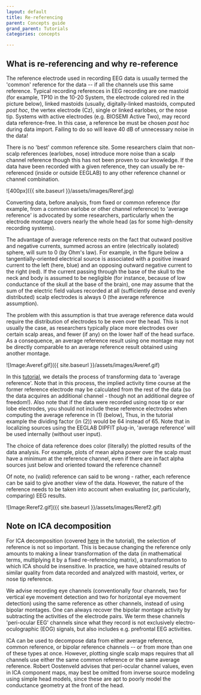 ```yaml
---
layout: default
title: Re-referencing
parent: Concepts guide
grand_parent: Tutorials
categories: concepts

---
```


What is re-referencing and why re-reference
---------------------------------------------
The reference electrode used in recording EEG data is usually termed the
'common' reference for the data -- if all the channels use this same
reference. Typical recording references in EEG recording are one mastoid
(for example, TP10 in the 10-20 System, the electrode colored red in the
picture below), linked mastoids (usually, digitally-linked mastoids,
computed *post hoc*, the vertex electrode (Cz), single or linked
earlobes, or the nose tip. Systems with active electrodes (e.g. BIOSEMI
Active Two), may record data reference-free. In this case, a reference
be must be chosen *post hoc* during data import. Failing to do so will
leave 40 dB of unnecessary noise in the data!

There is no 'best' common reference site. Some researchers claim that
non-scalp references (earlobes, nose) introduce more noise than a scalp
channel reference though this has not been proven to our knowledge. If
the data have been recorded with a given reference, they can usually be
re-referenced (inside or outside EEGLAB) to any other reference channel
or channel combination.


![400px]({{ site.baseurl }}/assets/images/Reref.jpg)


Converting data, before analysis, from fixed or common reference (for
example, from a common earlobe or other channel reference) to 'average
reference' is advocated by some researchers, particularly when the
electrode montage covers nearly the whole head (as for some high-density
recording systems).
 
 The advantage of average reference rests on the fact
that outward positive and negative currents, summed across an entire
(electrically isolated) sphere, will sum to 0 (by Ohm's law). For
example, in the figure below a tangentially-oriented electrical source
is associated with a positive inward current to the left (here, blue)
and an opposing outward negative current to the right (red). If the
current passing through the base of the skull to the neck and body is
assumed to be negligible (for instance, because of low conductance of
the skull at the base of the brain), one may assume that the sum of the
electric field values recorded at all (sufficiently dense and evenly
distributed) scalp electrodes is always 0 (the average reference
assumption).

The problem with this assumption is that true average reference data
would require the distribution of electrodes to be even over the head.
This is not usually the case, as researchers typically place more
electrodes over certain scalp areas, and fewer (if any) on the lower
half of the head surface. As a consequence, an average reference result
using one montage may not be directly comparable to an average reference
result obtained using another montage.



![Image:Averef.gif]({{ site.baseurl }}/assets/images/Averef.gif)



In this [tutorial](/tutorials/single-subject/preprocessing-tools.html), we details the process of transforming data to 'average
reference'. Note that in this process, the implied activity time course
at the former reference electrode may be calculated from the rest of the
data (so the data acquires an additional channel - though not an
additional degree of freedom!). Also note that if the data were recorded
using nose tip or ear lobe electrodes, you should not include these
reference electrodes when computing the average reference in (1)
(below), Thus, in the tutorial example the dividing factor (in (2)) would
be 64 instead of 65. Note that in localizing sources using the EEGLAB
DIPFIT plug-in, 'average reference' will be used internally (without
user input).

The choice of data reference does color (literally) the plotted results
of the data analysis. For example, plots of mean alpha power over the
scalp must have a minimum at the reference channel, even if there are in
fact alpha sources just below and oriented toward the reference channel!

Of note, no (valid) reference can said to be wrong - rather, each
reference can be said to give another view of the data. However, the
nature of the reference needs to be taken into account when evaluating
(or, particularly, comparing) EEG results.


![Image:Reref2.gif]({{ site.baseurl }}/assets/images/Reref2.gif)

## Note on ICA decomposition

For ICA decomposition (covered [here](/tutorials/single-subject/decomposing-data-using-ICA) in the tutorial), the selection of
reference is not so important. This is because changing the reference
only amounts to making a linear transformation of the data (in
mathematical terms, multiplying it by a fixed re-referencing matrix), a
transformation to which ICA should be insensitive. In practice, we have
obtained results of similar quality from data recorded and analyzed with
mastoid, vertex, or nose tip reference.

We advise recording eye channels (conventionally four channels, two for
vertical eye movement detection and two for horizontal eye movement
detection) using the same reference as other channels, instead of using
bipolar montages. One can always recover the bipolar montage activity by
subtracting the activities of the electrode pairs. We term these
channels 'peri-ocular EEG' channels since what they record is not
exclusively electro-oculographic (EOG) signals, but also includes e.g.
prefrontal EEG activities.

ICA can be used to decompose data from either average reference, common
reference, or bipolar reference channels -- or from more than one of
these types at once. However, plotting single scalp maps requires that
all channels use either the same common reference or the same average
reference. Robert Oostenveld advises that peri-ocular channel values,
even in ICA component maps, may best be omitted from inverse source
modeling using simple head models, since these are apt to poorly model
the conductance geometry at the front of the head.
